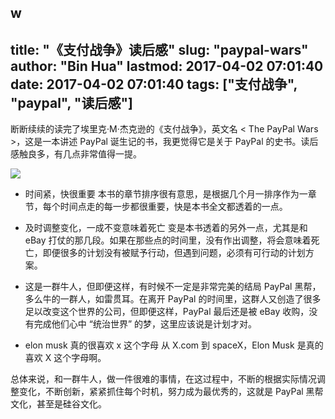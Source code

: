 w
---
title: "《支付战争》读后感"
slug: "paypal-wars"
author: "Bin Hua"
lastmod: 2017-04-02 07:01:40
date: 2017-04-02 07:01:40
tags: ["支付战争", "paypal", "读后感"]
---

断断续续的读完了埃里克·M·杰克逊的《支付战争》，英文名 < The PayPal Wars >，这是一本讲述 PayPal 诞生记的书，我更觉得它是关于 PayPal 的史书。读后感触良多，有几点非常值得一提。

![](https://storage.tourcoder.com/tcblog/paypal-wars.jpg)

- 时间紧，快很重要 本书的章节排序很有意思，是根据几个月一排序作为一章节，每个时间点走的每一步都很重要，快是本书全文都透着的一点。

- 及时调整变化，一成不变意味着死亡 变是本书透着的另外一点，尤其是和 eBay 打仗的那几段。如果在那些点的时间里，没有作出调整，将会意味着死亡，即便很多的计划没有被赋予行动，但遇到问题，必须有可行动的计划方案。

- 这是一群牛人，但即便这样，有时候不一定是非常完美的结局 PayPal 黑帮，多么牛的一群人，如雷贯耳。在离开 PayPal 的时间里，这群人又创造了很多足以改变这个世界的公司，但即便这样，PayPal 最后还是被 eBay 收购，没有完成他们心中 “统治世界” 的梦，这里应该说是计划才对。

- elon musk 真的很喜欢 x 这个字母 从 X.com 到 spaceX，Elon Musk 是真的喜欢 X 这个字母啊。 

总体来说，和一群牛人，做一件很难的事情，在这过程中，不断的根据实际情况调整变化，不断创新，紧紧抓住每个时机，努力成为最优秀的，这就是 PayPal 黑帮文化，甚至是硅谷文化。
